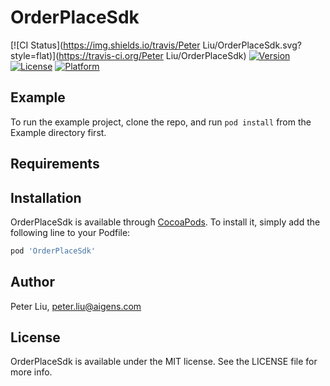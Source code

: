 # OrderPlaceSdk

[![CI Status](https://img.shields.io/travis/Peter Liu/OrderPlaceSdk.svg?style=flat)](https://travis-ci.org/Peter Liu/OrderPlaceSdk)
[![Version](https://img.shields.io/cocoapods/v/OrderPlaceSdk.svg?style=flat)](https://cocoapods.org/pods/OrderPlaceSdk)
[![License](https://img.shields.io/cocoapods/l/OrderPlaceSdk.svg?style=flat)](https://cocoapods.org/pods/OrderPlaceSdk)
[![Platform](https://img.shields.io/cocoapods/p/OrderPlaceSdk.svg?style=flat)](https://cocoapods.org/pods/OrderPlaceSdk)

## Example

To run the example project, clone the repo, and run `pod install` from the Example directory first.

## Requirements

## Installation

OrderPlaceSdk is available through [CocoaPods](https://cocoapods.org). To install
it, simply add the following line to your Podfile:

```ruby
pod 'OrderPlaceSdk'
```

## Author

Peter Liu, peter.liu@aigens.com

## License

OrderPlaceSdk is available under the MIT license. See the LICENSE file for more info.
